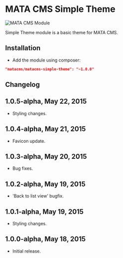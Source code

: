MATA CMS Simple Theme
==========================================

![MATA CMS Module](https://s3-eu-west-1.amazonaws.com/qi-interactive/assets/mata-cms/gear-mata-logo%402x.png)


Simple Theme module is a basic theme for MATA CMS.


Installation
------------

- Add the module using composer: 

```json
"matacms/matacms-simple-theme": "~1.0.0"
```


Changelog
---------

## 1.0.5-alpha, May 22, 2015

- Styling changes.

## 1.0.4-alpha, May 21, 2015

- Favicon update.

## 1.0.3-alpha, May 20, 2015

- Bug fixes.

## 1.0.2-alpha, May 19, 2015

- 'Back to list view' bugfix.

## 1.0.1-alpha, May 19, 2015

- Styling changes.


## 1.0.0-alpha, May 18, 2015

- Initial release.

